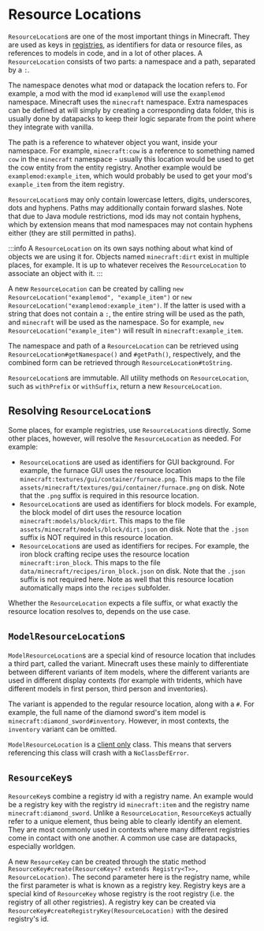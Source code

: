 # Resource Locations

`ResourceLocation`s are one of the most important things in Minecraft. They are used as keys in [registries][registries], as identifiers for data or resource files, as references to models in code, and in a lot of other places. A `ResourceLocation` consists of two parts: a namespace and a path, separated by a `:`.

The namespace denotes what mod or datapack the location refers to. For example, a mod with the mod id `examplemod` will use the `examplemod` namespace. Minecraft uses the `minecraft` namespace. Extra namespaces can be defined at will simply by creating a corresponding data folder, this is usually done by datapacks to keep their logic separate from the point where they integrate with vanilla.

The path is a reference to whatever object you want, inside your namespace. For example, `minecraft:cow` is a reference to something named `cow` in the `minecraft` namespace - usually this location would be used to get the cow entity from the entity registry. Another example would be `examplemod:example_item`, which would probably be used to get your mod's `example_item` from the item registry.

`ResourceLocation`s may only contain lowercase letters, digits, underscores, dots and hyphens. Paths may additionally contain forward slashes. Note that due to Java module restrictions, mod ids may not contain hyphens, which by extension means that mod namespaces may not contain hyphens either (they are still permitted in paths).

:::info
A `ResourceLocation` on its own says nothing about what kind of objects we are using it for. Objects named `minecraft:dirt` exist in multiple places, for example. It is up to whatever receives the `ResourceLocation` to associate an object with it.
:::

A new `ResourceLocation` can be created by calling `new ResourceLocation("examplemod", "example_item")` or `new ResourceLocation("examplemod:example_item")`. If the latter is used with a string that does not contain a `:`, the entire string will be used as the path, and `minecraft` will be used as the namespace. So for example, `new ResourceLocation("example_item")` will result in `minecraft:example_item`.

The namespace and path of a `ResourceLocation` can be retrieved using `ResourceLocation#getNamespace()` and `#getPath()`, respectively, and the combined form can be retrieved through `ResourceLocation#toString`.

`ResourceLocation`s are immutable. All utility methods on `ResourceLocation`, such as `withPrefix` or `withSuffix`, return a new `ResourceLocation`.

## Resolving `ResourceLocation`s

Some places, for example registries, use `ResourceLocation`s directly. Some other places, however, will resolve the `ResourceLocation` as needed. For example:

- `ResourceLocation`s are used as identifiers for GUI background. For example, the furnace GUI uses the resource location `minecraft:textures/gui/container/furnace.png`. This maps to the file `assets/minecraft/textures/gui/container/furnace.png` on disk. Note that the `.png` suffix is required in this resource location.
- `ResourceLocation`s are used as identifiers for block models. For example, the block model of dirt uses the resource location `minecraft:models/block/dirt`. This maps to the file `assets/minecraft/models/block/dirt.json` on disk. Note that the `.json` suffix is NOT required in this resource location.
- `ResourceLocation`s are used as identifiers for recipes. For example, the iron block crafting recipe uses the resource location `minecraft:iron_block`. This maps to the file `data/minecraft/recipes/iron_block.json` on disk. Note that the `.json` suffix is not required here. Note as well that this resource location automatically maps into the `recipes` subfolder.

Whether the `ResourceLocation` expects a file suffix, or what exactly the resource location resolves to, depends on the use case.

## `ModelResourceLocation`s

`ModelResourceLocation`s are a special kind of resource location that includes a third part, called the variant. Minecraft uses these mainly to differentiate between different variants of item models, where the different variants are used in different display contexts (for example with tridents, which have different models in first person, third person and inventories).

The variant is appended to the regular resource location, along with a `#`. For example, the full name of the diamond sword's item model is `minecraft:diamond_sword#inventory`. However, in most contexts, the `inventory` variant can be omitted.

`ModelResourceLocation` is a [client only][sides] class. This means that servers referencing this class will crash with a `NoClassDefError`.

## `ResourceKey`s

`ResourceKey`s combine a registry id with a registry name. An example would be a registry key with the registry id `minecraft:item` and the registry name `minecraft:diamond_sword`. Unlike a `ResourceLocation`, `ResourceKey`s actually refer to a unique element, thus being able to clearly identify an element. They are most commonly used in contexts where many different registries come in contact with one another. A common use case are datapacks, especially worldgen.

A new `ResourceKey` can be created through the static method `ResourceKey#create(ResourceKey<? extends Registry<T>>, ResourceLocation)`. The second parameter here is the registry name, while the first parameter is what is known as a registry key. Registry keys are a special kind of `ResourceKey` whose registry is the root registry (i.e. the registry of all other registries). A registry key can be created via `ResourceKey#createRegistryKey(ResourceLocation)` with the desired registry's id.

[registries]: ../concepts/registries.md
[sides]: ../concepts/sides.md
